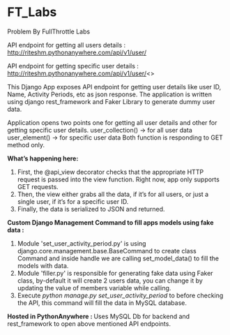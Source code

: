 # FT_Labs
Problem By FullThrottle Labs


API endpoint for getting all users details : http://riteshm.pythonanywhere.com/api/v1/user/

API endpoint for getting specific user details : http://riteshm.pythonanywhere.com/api/v1/user/<<id>>

This Django App exposes API endpoint for getting user details like user ID, Name, Activity Periods, etc as json response. The application is written using django rest_framework and Faker Library to generate dummy user data.

Application opens two points one for getting all user details and other for getting specific user details.
  user_collection() -> for all user data
  user_element() -> for specific user data
Both function is responding to GET method only.


<b>What’s happening here:</b><br/>
<ol>
  <li>
  First, the @api_view decorator checks that the appropriate HTTP request is passed into the view function. Right now, app only supports GET requests.
  </li>
  <li>
  Then, the view either grabs all the data, if it’s for all users, or just a single user, if it’s for a specific user ID.
  </li>
  <li>
    Finally, the data is serialized to JSON and returned.
  </li>
  </ol>
  
  <b>Custom Django Management Command to fill apps models using fake data : </b>
  <ol>
  <li>
    Module 'set_user_activity_period.py' is using django.core.management.base.BaseCommand to create class Command and inside handle we are calling set_model_data() to fill the models with data.
  </li>
  <li>
  Module 'filler.py' is responsible for generating fake data using Faker class, by-default it will create 2 users data, you can change it by updating the value of members variable while calling.
  </li>
  <li>
    Execute <i>python manage.py set_user_activity_period</i> to before checking the API, this command will fill the data in MySQL database.
  </li>
  </ol>
  
  <b>Hosted in PythonAnywhere : </b>
  Uses MySQL Db for backend and rest_framework to open above mentioned API endpoints.
